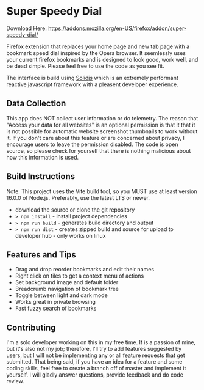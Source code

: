 # Super Speedy Dial

Download Here: https://addons.mozilla.org/en-US/firefox/addon/super-speedy-dial/

Firefox extension that replaces your home page and new tab page with a bookmark speed dial inspired by the Opera browser. It seemlessly uses your current firefox bookmarks and is designed to look good, work well, and be dead simple. Please feel free to use the code as you see fit.

The interface is build using [Solidjs](https://www.solidjs.com) which is an extremely performant reactive javascript framework with a pleasent developer experience.

## Data Collection

This app does NOT collect user information or do telemetry. The reason that "Access your data for all websites" is an optional permission is that it that it is not possible for automatic website screenshot thumbnails to work without it. If you don't care about this feature or are concerned about privacy, I encourage users to leave the permission disabled. The code is open source, so please check for yourself that there is nothing malicious about how this information is used.

## Build Instructions

Note: This project uses the Vite build tool, so you MUST use at least version 16.0.0 of Node.js. Preferably, use the latest LTS or newer.

- download the source or clone the git repository
- `> npm install` - install project dependencies
- `> npm run build` - generates build directory and output
- `> npm run dist` - creates zipped build and source for upload to developer hub - only works on linux

## Features and Tips

- Drag and drop reorder bookmarks and edit their names
- Right click on tiles to get a context menu of actions
- Set background image and default folder
- Breadcrumb navigation of bookmark tree
- Toggle between light and dark mode
- Works great in private browsing
- Fast fuzzy search of bookmarks

## Contributing

I'm a solo developer working on this in my free time. It is a passion of mine, but it's also not my job; therefore, I'll try to add features suggested by users, but I will not be implementing any or all feature requests that get submitted. That being said, if you have an idea for a feature and some coding skills, feel free to create a branch off of master and implement it yourself. I will gladly answer questions, provide feedback and do code review.
